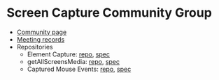 # Screen Capture Community Group
* [Community page](https://www.w3.org/community/sccg/)
* [Meeting records](https://github.com/screen-share/meetings)
* Repositories
  * Element Capture: [repo](https://github.com/screen-share/element-capture/), [spec](https://screen-share.github.io/element-capture/)
  * getAllScreensMedia: [repo](https://github.com/screen-share/capture-all-screens/), [spec](https://screen-share.github.io/capture-all-screens/)
  * Captured Mouse Events: [repo](https://github.com/screen-share/captured-mouse-events), [spec](https://screen-share.github.io/captured-mouse-events/)
